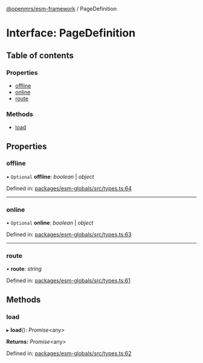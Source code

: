 [@openmrs/esm-framework](../API.md) / PageDefinition

# Interface: PageDefinition

## Table of contents

### Properties

- [offline](pagedefinition.md#offline)
- [online](pagedefinition.md#online)
- [route](pagedefinition.md#route)

### Methods

- [load](pagedefinition.md#load)

## Properties

### offline

• `Optional` **offline**: *boolean* \| *object*

Defined in: [packages/esm-globals/src/types.ts:64](https://github.com/openmrs/openmrs-esm-core/blob/master/packages/esm-globals/src/types.ts#L64)

___

### online

• `Optional` **online**: *boolean* \| *object*

Defined in: [packages/esm-globals/src/types.ts:63](https://github.com/openmrs/openmrs-esm-core/blob/master/packages/esm-globals/src/types.ts#L63)

___

### route

• **route**: *string*

Defined in: [packages/esm-globals/src/types.ts:61](https://github.com/openmrs/openmrs-esm-core/blob/master/packages/esm-globals/src/types.ts#L61)

## Methods

### load

▸ **load**(): *Promise*<any\>

**Returns:** *Promise*<any\>

Defined in: [packages/esm-globals/src/types.ts:62](https://github.com/openmrs/openmrs-esm-core/blob/master/packages/esm-globals/src/types.ts#L62)
